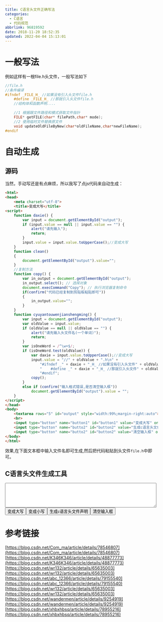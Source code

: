 ```yaml
---
title: C语言头文件正确写法
categories: 
  - C语言
  - 代码规范
abbrlink: 96819592
date: 2018-11-20 18:52:35
updated: 2022-04-04 15:13:01
---
```

# 一般写法
例如这样有一根file.h头文件，一般写法如下
```c
//file.h
//条件编译
#ifndef _FILE_H_ //如果没有引入头文件file.h
    #define _FILE_H_ //那就引入头文件file.h
    //结构体和函数声明....
    
    //1 根据跟文件路径和模式获取文件指针
    FILE* getFILE(char* filePath,char* mode);
    //2 使用临时文件替换原文件
    void updateOldFileByNew(char*oldFileName,char*newFileName);
#endif
```
# 自动生成
## 源码
当然，手动写还是有点麻烦，所以我写了点js代码来自动生成：
```html
<html>
<head>
    <meta charset="utf-8">
    <title>变成大写</title>
<script>
    function daxie() {
        var input = document.getElementById("output");
        if (input.value == null || input.value == "") {
            alert("请先输入");
            return;
        }
        input.value = input.value.toUpperCase();//变成大写
    }
    function clean()
    {    
        document.getElementById("output").value="";
    }
    //复制方法
    function copy() {
        var in_output = document.getElementById("output");
        in_output.select(); // 选择对象
        document.execCommand("Copy"); // 执行浏览器复制命令
        if(confirm("代码已经复制到剪贴板粘贴即可"))
        {
            in_output.value="";
        }
    }
    function cyuyantouwenjianshengming() {
        var input = document.getElementById("output");
        var oldValue = input.value;
        if (oldValue == null || oldValue == "") {
            alert("请先输入头文件名(一个单词)");
            return;
        }
        var isOneWord = /^\w+$/;
        if (isOneWord.test(oldValue)) {
            var daxie = input.value.toUpperCase();//变成大写
            input.value = "//" + oldValue + ".h\n" +
                "#ifndef _" + daxie + "_H_ //如果没有引入头文件" + oldValue + ".h\n" +
                "    #define _" + daxie + "_H_ //那就引入头文件" + oldValue + ".h\n" +
                "#endif";
            copy();
        }
        else if (confirm("输入格式错误,是否清空输入框"))
            document.getElementById("output").value = "";
    }
</script>
</head>
<body>
    <textarea rows="5" id="output" style="width:99%;margin-right:auto"></textarea>
    <br>
    <input type="button" name="button1" id="button1" value="变成大写" onclick="daxie()" />
    <input type="button" name="butto2" id="button2" value="生成c语言头文件声明" onclick="cyuyantouwenjianshengming()" />
    <input type="button" name="butto2" id="button2" value="清空输入框" onclick="clean()" />
</body>
</html>
```

效果,在下面文本框中输入文件名即可生成,然后把代码粘贴到头文件`file.h`中即可。
## C语言头文件生成工具
<textarea rows="5" id="output" style="width:99%;margin-right:auto"></textarea><br><input type="button" name="button1" id="button1" value="变成大写" onclick="daxie()" /><input type="button" name="button1" id="button1" value="变成小写" onclick="xiaoxie()" /><input type="button" name="butto2" id="button2" value="生成c语言头文件声明" onclick="cyuyantouwenjianshengming()" /><input type="button" name="butto2" id="button2" value="清空输入框" onclick="clean()" />

<script>
    function daxie() {
        var input = document.getElementById("output");
        if (input.value == null || input.value == "") {
            alert("请先输入");
            return;
        }
        input.value = input.value.toUpperCase();//变成大写
    }
    function xiaoxie() {
        var input = document.getElementById("output");
        if (input.value == null || input.value == "") {
            alert("请先输入");
            return;
        }
        input.value = input.value.toLowerCase();//变成小写
    }

    function clean() {
        document.getElementById("output").value = "";
    }
    //复制方法
    function copy() {
        var in_output = document.getElementById("output");
        in_output.select(); // 选择对象
        document.execCommand("Copy"); // 执行浏览器复制命令
        if (confirm("代码已经复制到剪贴板粘贴即可")) {
            in_output.value = "";
        }
    }
    function cyuyantouwenjianshengming() {
        var input = document.getElementById("output");
        var oldValue = input.value;
        if (oldValue == null || oldValue == "") {
            alert("请先输入头文件名(一个单词)");
            return;
        }
        var isOneWord = /^\w+$/;
        if (isOneWord.test(oldValue)) {
            var daxie = input.value.toUpperCase();//变成大写
            input.value = "//" + oldValue + ".h\n" +
                "#ifndef _" + daxie + "_H_ //如果没有引入头文件" + oldValue + ".h\n" +
                "    #define _" + daxie + "_H_ //那就引入头文件" + oldValue + ".h\n" +
                "#endif";
            copy();
        }
        else if (confirm("输入格式错误,是否清空输入框"))
            document.getElementById("output").value = "";
    }
</script>

# 参考链接
[https://blog.csdn.net/Com_ma/article/details/78546807](https://blog.csdn.net/Com_ma/article/details/78546807)
[https://blog.csdn.net/K346K346/article/details/48877773](https://blog.csdn.net/K346K346/article/details/48877773)
[https://blog.csdn.net/wr132/article/details/65635003](https://blog.csdn.net/wr132/article/details/65635003)
[https://blog.csdn.net/abc_12366/article/details/79155540](https://blog.csdn.net/abc_12366/article/details/79155540)
[https://blog.csdn.net/wr132/article/details/65635003](https://blog.csdn.net/wr132/article/details/65635003)
[https://blog.csdn.net/wandermen/article/details/9254919](https://blog.csdn.net/wandermen/article/details/9254919)
[https://blog.csdn.net/xhbxhbsq/article/details/78955216](https://blog.csdn.net/xhbxhbsq/article/details/78955216)
